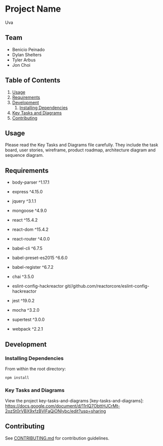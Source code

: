 # Project Name

Uva

## Team

 - Benicio Peinado
 - Dylan Shelters
 - Tyler Arbus
 - Jon Choi

## Table of Contents

1. [Usage](#Usage)
1. [Requirements](#requirements)
1. [Development](#development)
    1. [Installing Dependencies](#installing-dependencies)
1. [Key Tasks and Diagrams](#key-tasks-and-diagrams)
1. [Contributing](#contributing)

## Usage

Please read the Key Tasks and Diagrams file carefully. They include the task board, user stories, wireframe, product roadmap, architecture diagram and sequence diagram.

## Requirements

- body-parser ^1.17.1
- express ^4.15.0
- jquery ^3.1.1
- mongoose ^4.9.0
- react ^15.4.2
- react-dom ^15.4.2
- react-router ^4.0.0

- babel-cli ^6.7.5
- babel-preset-es2015 ^6.6.0
- babel-register ^6.7.2
- chai ^3.5.0
- eslint-config-hackreactor git//github.com/reactorcore/eslint-config-hackreactor
- jest ^19.0.2
- mocha ^3.2.0
- supertest ^3.0.0
- webpack ^2.2.1

## Development

### Installing Dependencies

From within the root directory:

```sh
npm install
```

### Key Tasks and Diagrams

View the project key-tasks-and-diagrams [key-tasks-and-diagrams]: https://docs.google.com/document/d/11rlQ7ObttHJCrMt-2ozSt0rVBX9xfzBVlFaQiONIybc/edit?usp=sharing


## Contributing

See [CONTRIBUTING.md](CONTRIBUTING.md) for contribution guidelines.
